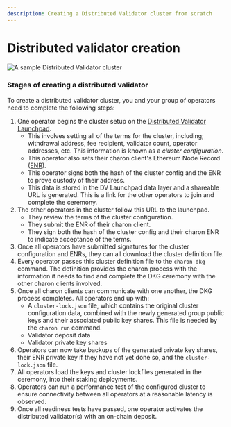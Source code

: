 ```yaml
---
description: Creating a Distributed Validator cluster from scratch
---
```


# Distributed validator creation

![A sample Distributed Validator cluster](/img/ObolCluster.png)

### Stages of creating a distributed validator

To create a distributed validator cluster, you and your group of operators need to complete the following steps:

1. One operator begins the cluster setup on the [Distributed Validator Launchpad](../dvk/02_distributed_validator_launchpad.md).
    - This involves setting all of the terms for the cluster, including; withdrawal address, fee recipient, validator count, operator addresses, etc. This information is known as a *cluster configuration*.
    - This operator also sets their charon client's Ethereum Node Record ([ENR](../int/faq.md#what-is-an-enr)).
    - This operator signs both the hash of the cluster config and the ENR to prove custody of their address.
    - This data is stored in the DV Launchpad data layer and a shareable URL is generated. This is a link for the other operators to join and complete the ceremony.
2.  The other operators in the cluster follow this URL to the launchpad.
    - They review the terms of the cluster configuration.
    - They submit the ENR of their charon client.
    - They sign both the hash of the cluster config and their charon ENR to indicate acceptance of the terms.
3. Once all operators have submitted signatures for the cluster configuration and ENRs, they can all download the cluster definition file. 
4. Every operator passes this cluster definition file to the `charon dkg` command. The definition provides the charon process with the information it needs to find and complete the DKG ceremony with the other charon clients involved. 
5. Once all charon clients can communicate with one another, the DKG process completes. All operators end up with:
    - A `cluster-lock.json` file, which contains the original cluster configuration data, combined with the newly generated group public keys and their associated public key shares. This file is needed by the `charon run` command. 
    - Validator deposit data
    - Validator private key shares 
6. Operators can now take backups of the generated private key shares, their ENR private key if they have not yet done so, and the `cluster-lock.json` file. 
7. All operators load the keys and cluster lockfiles generated in the ceremony, into their staking deployments.
8. Operators can run a performance test of the configured cluster to ensure connectivity between all operators at a reasonable latency is observed.
9. Once all readiness tests have passed, one operator activates the distributed validator(s) with an on-chain deposit.
